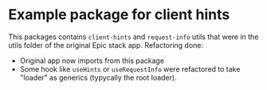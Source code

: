 # Example package for client hints

This packages contains `client-hints` and `request-info` utils that were in the
utils folder of the original Epic stack app. Refactoring done:

- Original app now imports from this package
- Some hook like `useHints` or `useRequestInfo` were refactored to take "loader"
  as generics (typycally the root loader).
